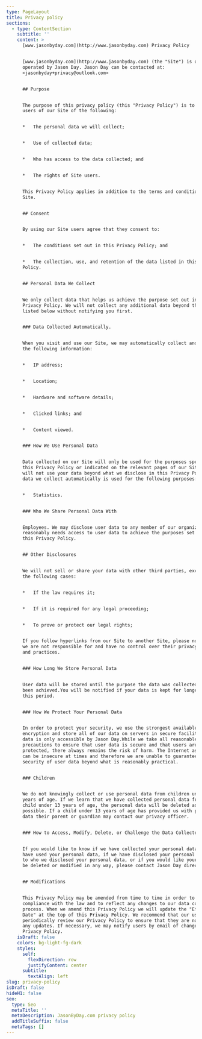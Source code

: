 ```yaml
---
type: PageLayout
title: Privacy policy
sections:
  - type: ContentSection
    subtitle: ''
    content: >
      [www.jasonbyday.com](http://www.jasonbyday.com) Privacy Policy


      [www.jasonbyday.com](http://www.jasonbyday.com) (the "Site") is owned and
      operated by Jason Day. Jason Day can be contacted at:
      <jasonbyday+privacy@outlook.com>


      ## Purpose


      The purpose of this privacy policy (this "Privacy Policy") is to inform
      users of our Site of the following:


      *   The personal data we will collect;


      *   Use of collected data;


      *   Who has access to the data collected; and


      *   The rights of Site users.


      This Privacy Policy applies in addition to the terms and conditions of our
      Site.


      ## Consent


      By using our Site users agree that they consent to:


      *   The conditions set out in this Privacy Policy; and


      *   The collection, use, and retention of the data listed in this Privacy
      Policy.


      ## Personal Data We Collect


      We only collect data that helps us achieve the purpose set out in this
      Privacy Policy. We will not collect any additional data beyond the data
      listed below without notifying you first.


      ### Data Collected Automatically.


      When you visit and use our Site, we may automatically collect and store
      the following information:


      *   IP address;


      *   Location;


      *   Hardware and software details;


      *   Clicked links; and


      *   Content viewed.


      ### How We Use Personal Data


      Data collected on our Site will only be used for the purposes specified in
      this Privacy Policy or indicated on the relevant pages of our Site. We
      will not use your data beyond what we disclose in this Privacy Policy.The
      data we collect automatically is used for the following purposes:


      *   Statistics.


      ### Who We Share Personal Data With


      Employees. We may disclose user data to any member of our organization who
      reasonably needs access to user data to achieve the purposes set out in
      this Privacy Policy.


      ## Other Disclosures


      We will not sell or share your data with other third parties, except in
      the following cases:


      *   If the law requires it;


      *   If it is required for any legal proceeding;


      *   To prove or protect our legal rights;


      If you follow hyperlinks from our Site to another Site, please note that
      we are not responsible for and have no control over their privacy policies
      and practices.


      ### How Long We Store Personal Data


      User data will be stored until the purpose the data was collected for has
      been achieved.You will be notified if your data is kept for longer than
      this period.


      ### How We Protect Your Personal Data


      In order to protect your security, we use the strongest available browser
      encryption and store all of our data on servers in secure facilities. All
      data is only accessible by Jason Day.While we take all reasonable
      precautions to ensure that user data is secure and that users are
      protected, there always remains the risk of harm. The Internet as a whole
      can be insecure at times and therefore we are unable to guarantee the
      security of user data beyond what is reasonably practical.


      ### Children


      We do not knowingly collect or use personal data from children under 13
      years of age. If we learn that we have collected personal data from a
      child under 13 years of age, the personal data will be deleted as soon as
      possible. If a child under 13 years of age has provided us with personal
      data their parent or guardian may contact our privacy officer.


      ### How to Access, Modify, Delete, or Challenge the Data Collected


      If you would like to know if we have collected your personal data, how we
      have used your personal data, if we have disclosed your personal data and
      to who we disclosed your personal data, or if you would like your data to
      be deleted or modified in any way, please contact Jason Day directly.


      ## Modifications


      This Privacy Policy may be amended from time to time in order to maintain
      compliance with the law and to reflect any changes to our data collection
      process. When we amend this Privacy Policy we will update the "Effective
      Date" at the top of this Privacy Policy. We recommend that our users
      periodically review our Privacy Policy to ensure that they are notified of
      any updates. If necessary, we may notify users by email of changes to this
      Privacy Policy.
    isDraft: false
    colors: bg-light-fg-dark
    styles:
      self:
        flexDirection: row
        justifyContent: center
      subtitle:
        textAlign: left
slug: privacy-policy
isDraft: false
hideH1: false
seo:
  type: Seo
  metaTitle: ''
  metaDescription: JasonByDay.com privacy policy
  addTitleSuffix: false
  metaTags: []
---
```

